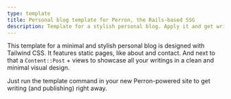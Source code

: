 ```yaml
---
type: template
title: Personal blog template for Perron, the Rails-based SSG
description: Template for a stylish personal blog. Apply it and get writing right away.
---
```


This template for a minimal and stylish personal blog is designed with Tailwind CSS. It features static pages, like about and contact. And next to that a `Content::Post` + views to showcase all your writings in a clean and minimal visual design.

Just run the template command in your new Perron-powered site to get writing (and publishing) right away.
